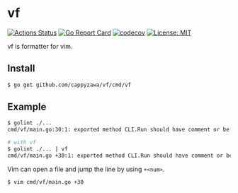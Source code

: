 # vf
[![Actions Status](https://github.com/cappyzawa/vf/workflows/CI/badge.svg)](https://github.com/cappyzawa/vf/actions)
[![Go Report Card](https://goreportcard.com/badge/github.com/cappyzawa/vf)](https://goreportcard.com/report/github.com/cappyzawa/vf)
[![codecov](https://codecov.io/gh/cappyzawa/vf/branch/master/graph/badge.svg)](https://codecov.io/gh/cappyzawa/vf)
[![License: MIT](https://img.shields.io/badge/License-MIT-yellow.svg)](https://opensource.org/licenses/MIT)

vf is formatter for vim.

## Install
```bash
$ go get github.com/cappyzawa/vf/cmd/vf
```

## Example
```bash
$ golint ./...
cmd/vf/main.go:30:1: exported method CLI.Run should have comment or be unexported

# with vf
$ golint ./... | vf
cmd/vf/main.go +30:1: exported method CLI.Run should have comment or be unexported
```

Vim can open a file and jump the line by using `+<num>`.
```bash
$ vim cmd/vf/main.go +30
```
